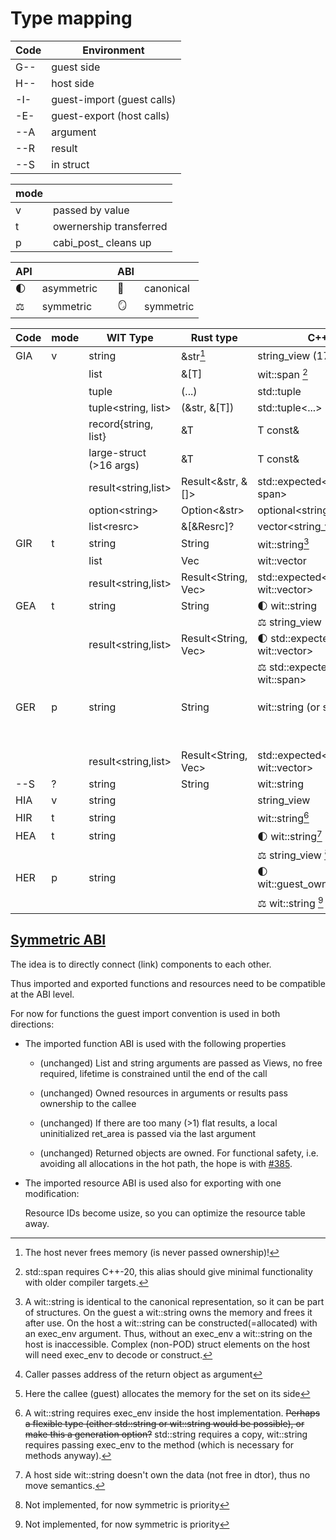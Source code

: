 # Type mapping

| Code | Environment |
| --- | --- |
| G-- | guest side |
| H-- | host side |
| -I- | guest-import (guest calls) |
| -E- | guest-export (host calls) |
| --A | argument |
| --R | result |
| --S | in struct |

| mode | |
| --- | --- |
| v | passed by value |
| t | owernership transferred |
| p | cabi_post_ cleans up |

| API | | | ABI | |
| --- | --- | --- | --- | --- |
| 🌓 | asymmetric | | 📘 | canonical |
| ⚖️ | symmetric | | 🪞 | symmetric |

| Code | mode | WIT Type | Rust type | C++ Type | Lower | Reason |
| --- | --- | --- | --- | --- | --- | --- |
| GIA | v | string | &str[^1] | string_view (17) | addr, len | |
| | | list | &[T] | wit::span [^5] | addr, len | |
| | | tuple | (...) | std::tuple | 0, 1, ...| |
| | | tuple<string, list> | (&str, &[T]) | std::tuple<...> | a,l,a,l |
| | | record{string, list} | &T | T const& | a,l,a,l |
| | | large-struct (>16 args) | &T | T const& | &t |
| | | result<string,list> | Result<&str, &[]> | std::expected<string_view, span> | d,a,l |
| | | option\<string> | Option\<&str> | optional<string_view> const& | d,a,l|
| | | list\<resrc> | &[\&Resrc]? | vector<string_view> const& | a,l|
| GIR | t | string | String | wit::string[^2] | &(addr, len) [^8] | |
| | | list | Vec | wit::vector | &(a,l) |
| | | result<string,list> | Result<String, Vec> | std::expected<wit::string, wit::vector> | &(d,a,l) |
| GEA | t | string | String | 🌓 wit::string | addr, len |
| | | | | ⚖️ string_view | |
| | | result<string,list> | Result<String, Vec> | 🌓 std::expected<wit::string, wit::vector> | d,a,l |
| | | | | ⚖️ std::expected<string_view, wit::span> | |
| GER | p | string | String | wit::string (or std?) | 📘 -> &(a,l) cabi_post_N:P/I#F [^7] |
| | | | | | 🪞 &(a,l) |
| | | result<string,list> | Result<String, Vec> | std::expected<wit::string, wit::vector> | 📘 -> &(d,a,l) cabi_post |
| --S | ? | string | String | wit::string | addr, len |
| HIA | v | string | | string_view | a,l |
| HIR | t | string | | wit::string[^3] | &(a,l) |
| HEA | t | string | | 🌓 wit::string[^4] | a,l |
| | | | | ⚖️ string_view [^6] | |
| HER | p | string | | 🌓 wit::guest_owned<string_view> | 📘 -> &(a,l) |
| | | | | ⚖️ wit::string [^6] | 🪞 &(a,l) |

[^1]: The host never frees memory (is never passed ownership)!

[^2]: A wit::string is identical to the canonical representation, so it can be part of structures. On the guest a wit::string owns the memory and frees it after use.
On the host a wit::string can be constructed(=allocated) with an exec_env argument. Thus, without an exec_env a wit::string on the host is inaccessible.
Complex (non-POD) struct elements on the host will need exec_env to decode or construct.

[^3]: A wit::string requires exec_env inside the host implementation. ~~Perhaps a flexible type (either std::string or wit::string would be possible), or make this a generation option?~~ std::string requires a copy, wit::string requires passing exec_env to the method (which is necessary for methods anyway).

[^4]: A host side wit::string doesn't own the data (not free in dtor), thus no move semantics.

[^5]: std::span requires C++-20, this alias should give minimal functionality with older compiler targets.

[^6]: Not implemented, for now symmetric is priority

[^7]: Here the callee (guest) allocates the memory for the set on its side

[^8]: Caller passes address of the return object as argument

## [Symmetric ABI](https://github.com/WebAssembly/component-model/issues/386)

The idea is to directly connect (link) components to each other.

Thus imported and exported functions and resources need to be compatible
at the ABI level.

For now for functions the guest import convention is used in both directions:

- The imported function ABI is used with the following properties

  - (unchanged) List and string arguments are passed as Views, no free
    required, lifetime is constrained until the end of the call

  - (unchanged) Owned resources in arguments or results pass ownership
    to the callee

  - (unchanged) If there are too many (>1) flat results, a local
    uninitialized ret_area is passed via the last argument

  - (unchanged) Returned objects are owned.
    For functional safety, i.e. avoiding all
    allocations in the hot path, the hope is with [#385](https://github.com/WebAssembly/component-model/issues/385).

- The imported resource ABI is used also for exporting
  with one modification:

   Resource IDs become usize, so you can optimize the resource table away.
